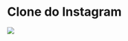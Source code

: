 
  # Clone do Instagram 
  ![](https://private-user-images.githubusercontent.com/104691076/356090695-3a174244-d41e-4502-a338-c5f4bce8efc5.png?jwt=eyJhbGciOiJIUzI1NiIsInR5cCI6IkpXVCJ9.eyJpc3MiOiJnaXRodWIuY29tIiwiYXVkIjoicmF3LmdpdGh1YnVzZXJjb250ZW50LmNvbSIsImtleSI6ImtleTUiLCJleHAiOjE3MjMwOTQ1MzMsIm5iZiI6MTcyMzA5NDIzMywicGF0aCI6Ii8xMDQ2OTEwNzYvMzU2MDkwNjk1LTNhMTc0MjQ0LWQ0MWUtNDUwMi1hMzM4LWM1ZjRiY2U4ZWZjNS5wbmc_WC1BbXotQWxnb3JpdGhtPUFXUzQtSE1BQy1TSEEyNTYmWC1BbXotQ3JlZGVudGlhbD1BS0lBVkNPRFlMU0E1M1BRSzRaQSUyRjIwMjQwODA4JTJGdXMtZWFzdC0xJTJGczMlMkZhd3M0X3JlcXVlc3QmWC1BbXotRGF0ZT0yMDI0MDgwOFQwNTE3MTNaJlgtQW16LUV4cGlyZXM9MzAwJlgtQW16LVNpZ25hdHVyZT02ZmQ5OTFhOTgyZGQwNTI5OTMyYTc5MTIzZWNiODQ0YmVkMWZhN2UwZTM0ZWVmNzJiMTBkYmVkZWU1M2IxZjMwJlgtQW16LVNpZ25lZEhlYWRlcnM9aG9zdCZhY3Rvcl9pZD0wJmtleV9pZD0wJnJlcG9faWQ9MCJ9.Z2qgKixYNjBLuNqkF8f3MYwp_Bab6bgg-2K8t5AZNrM)
